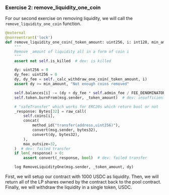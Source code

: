 ### Exercise 2: remove_liquidity_one_coin

For our second exercise on removing liquidity, we will call the `remove_liquidity_one_coin` function.

```python
@external
@nonreentrant('lock')
def remove_liquidity_one_coin(_token_amount: uint256, i: int128, min_amount: uint256):
    """
    Remove _amount of liquidity all in a form of coin i
    """
    assert not self.is_killed  # dev: is killed

    dy: uint256 = 0
    dy_fee: uint256 = 0
    dy, dy_fee = self._calc_withdraw_one_coin(_token_amount, i)
    assert dy >= min_amount, "Not enough coins removed"

    self.balances[i] -= (dy + dy_fee * self.admin_fee / FEE_DENOMINATOR)
    self.token.burnFrom(msg.sender, _token_amount)  # dev: insufficient funds

    # "safeTransfer" which works for ERC20s which return bool or not
    _response: Bytes[32] = raw_call(
        self.coins[i],
        concat(
            method_id("transfer(address,uint256)"),
            convert(msg.sender, bytes32),
            convert(dy, bytes32),
        ),
        max_outsize=32,
    )  # dev: failed transfer
    if len(_response) > 0:
        assert convert(_response, bool)  # dev: failed transfer

    log RemoveLiquidityOne(msg.sender, _token_amount, dy)
```

First, we will setup our contract with 1000 USDC as liquidity. Then, we will return all of the LP shares owned by the contract back to the pool contract. Finally, we will withdraw the liquidity in a single token, USDC.
